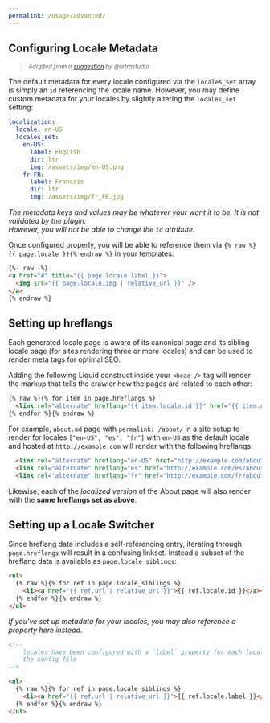 ```yaml
---
permalink: /usage/advanced/
---
```


## Configuring Locale Metadata

<div>
  <blockquote>
    <small>
      <em>
        Adapted from a
        <a href="https://github.com/jekyll/jekyll/pull/7240#issuecomment-422914818">
          suggestion</a> by @letrastudio
      </em>
  </small>
</blockquote>
</div>

The default metadata for every locale configured via the `locales_set` array is simply an `id` referencing the locale name.
However, you may define custom metadata for your locales by slightly altering the `locales_set` setting:

```yaml
localization:
  locale: en-US
  locales_set:
    en-US:
      label: English
      dir: ltr
      img: /assets/img/en-US.png
    fr-FR:
      label: Francais
      dir: ltr
      img: /assets/img/fr_FR.jpg
```

*The metadata keys and values may be whatever your want it to be. It is not validated by the plugin.  
However, you will not be able to change the `id` attribute.*

Once configured properly, you will be able to reference them via `{% raw %}{{ page.locale }}{% endraw %}` in your templates:

```html
{%- raw -%}
<a href="#" title="{{ page.locale.label }}">
  <img src="{{ page.locale.img | relative_url }}" />
</a>
{% endraw %}
```

## Setting up hreflangs

Each generated locale page is aware of its canonical page and its sibling locale page (for sites rendering three or more locales)
and can be used to render meta tags for optimal SEO.

Adding the following Liquid construct inside your `<head />` tag will render the markup that tells the crawler how the pages are
related to each other:

```html
{% raw %}{% for item in page.hreflangs %}
  <link rel="alternate" hreflang="{{ item.locale.id }}" href="{{ item.url | absolute_url }}" />
{% endfor %}{% endraw %}
```

For example, `about.md` page with `permalink: /about/` in a site setup to render for locales `["en-US", "es", "fr"]` with `en-US`
as the default locale and hosted at `http://example.com` will render with the following hreflangs:

```html
  <link rel="alternate" hreflang="en-US" href="http://example.com/about/" />
  <link rel="alternate" hreflang="es" href="http://example.com/es/about/" />
  <link rel="alternate" hreflang="fr" href="http://example.com/fr/about/" />
```
Likewise, each of the *localized version* of the About page will also render with the **same hreflangs set as above**.


## Setting up a Locale Switcher

Since hreflang data includes a self-referencing entry, iterating through `page.hreflangs` will result in a confusing linkset.
Instead a subset of the hreflang data is available as `page.locale_siblings`:

```html
<ul>
  {% raw %}{% for ref in page.locale_siblings %}
    <li><a href="{{ ref.url | relative_url }}">{{ ref.locale.id }}</a></li>
  {% endfor %}{% endraw %}
</ul>
```

*If you've set up metadata for your locales, you may also reference a property here instead.*

```html
<!--
    locales have been configured with a `label` property for each locale in
    the config file
-->

<ul>
  {% raw %}{% for ref in page.locale_siblings %}
    <li><a href="{{ ref.url | relative_url }}">{{ ref.locale.label }}</a></li>
  {% endfor %}{% endraw %}
</ul>
```
